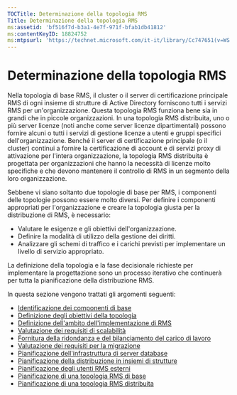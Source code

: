 ```yaml
---
TOCTitle: Determinazione della topologia RMS
Title: Determinazione della topologia RMS
ms:assetid: 'bf516f7d-b3a1-4e7f-971f-bfab1db41812'
ms:contentKeyID: 18824752
ms:mtpsurl: 'https://technet.microsoft.com/it-it/library/Cc747651(v=WS.10)'
---
```


Determinazione della topologia RMS
==================================

Nella topologia di base RMS, il cluster o il server di certificazione principale RMS di ogni insieme di strutture di Active Directory forniscono tutti i servizi RMS per un'organizzazione. Questa topologia RMS funziona bene sia in grandi che in piccole organizzazioni. In una topologia RMS distribuita, uno o più server licenze (noti anche come server licenze dipartimentali) possono fornire alcuni o tutti i servizi di gestione licenze a utenti e gruppi specifici dell'organizzazione. Benché il server di certificazione principale (o il cluster) continui a fornire la certificazione di account e di servizi proxy di attivazione per l'intera organizzazione, la topologia RMS distribuita è progettata per organizzazioni che hanno la necessità di licenze molto specifiche e che devono mantenere il controllo di RMS in un segmento della loro organizzazione.

Sebbene vi siano soltanto due topologie di base per RMS, i componenti delle topologie possono essere molto diversi. Per definire i componenti appropriati per l'organizzazione e creare la topologia giusta per la distribuzione di RMS, è necessario:

-   Valutare le esigenze e gli obiettivi dell'organizzazione.
-   Definire la modalità di utilizzo della gestione dei diritti.
-   Analizzare gli schemi di traffico e i carichi previsti per implementare un livello di servizio appropriato.

La definizione della topologia e la fase decisionale richieste per implementare la progettazione sono un processo iterativo che continuerà per tutta la pianificazione della distribuzione RMS.

In questa sezione vengono trattati gli argomenti seguenti:

-   [Identificazione dei componenti di base](https://technet.microsoft.com/c9ec225b-0e51-42f5-aff6-0aecb62e3b27)
-   [Definizione degli obiettivi della topologia](https://technet.microsoft.com/8275a04d-3e5b-40b0-be9d-2f31b7aeca6b)
-   [Definizione dell'ambito dell'implementazione di RMS](https://technet.microsoft.com/4b5fe1be-643e-47c4-bf9b-50d1e97108fb)
-   [Valutazione dei requisiti di scalabilità](https://technet.microsoft.com/89f0138c-946d-47d7-a286-041d4d9606a8)
-   [Fornitura della ridondanza e del bilanciamento del carico di lavoro](https://technet.microsoft.com/162d547c-78a7-4848-b43e-58e481832af2)
-   [Valutazione dei requisiti per la migrazione](https://technet.microsoft.com/cec07f45-dc52-4004-860b-5cc33e5fc209)
-   [Pianificazione dell'infrastruttura di server database](https://technet.microsoft.com/b12354bd-3143-4d1f-b5aa-450c4550653c)
-   [Pianificazione della distribuzione in insiemi di strutture](https://technet.microsoft.com/2dfb40b7-95b1-4362-b32e-72867544b705)
-   [Pianificazione degli utenti RMS esterni](https://technet.microsoft.com/107e1338-4dcf-4ed5-a49d-e875cc883db1)
-   [Pianificazione di una topologia RMS di base](https://technet.microsoft.com/fec3201e-201f-4faf-910e-fa44132af83d)
-   [Pianificazione di una topologia RMS distribuita](https://technet.microsoft.com/8773a1e0-6ac3-41f5-9866-5890cef08d04)
